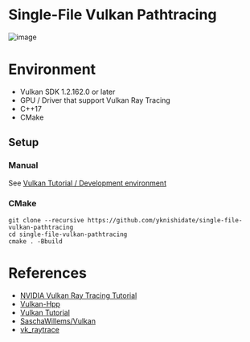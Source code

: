 # Single-File Vulkan Pathtracing

![image](https://user-images.githubusercontent.com/30839669/167279645-c56a70ac-8941-4a2b-ba1c-05a5d03c3d27.png)

# Environment

-   Vulkan SDK 1.2.162.0 or later
-   GPU / Driver that support Vulkan Ray Tracing
-   C++17
-   CMake

## Setup

### Manual

See [Vulkan Tutorial / Development environment](https://vulkan-tutorial.com/Development_environment)

### CMake

```
git clone --recursive https://github.com/yknishidate/single-file-vulkan-pathtracing
cd single-file-vulkan-pathtracing
cmake . -Bbuild
```

# References

-   [NVIDIA Vulkan Ray Tracing Tutorial](https://nvpro-samples.github.io/vk_raytracing_tutorial_KHR/)
-   [Vulkan-Hpp](https://github.com/KhronosGroup/Vulkan-Hpp)
-   [Vulkan Tutorial](https://vulkan-tutorial.com/)
-   [SaschaWillems/Vulkan](https://github.com/SaschaWillems/Vulkan)
-   [vk_raytrace](https://github.com/nvpro-samples/vk_raytrace)
